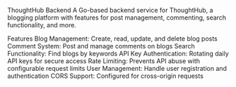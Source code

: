 ThoughtHub Backend
A Go-based backend service for ThoughtHub, a blogging platform with features for post management, commenting, search functionality, and more.

Features
Blog Management: Create, read, update, and delete blog posts
Comment System: Post and manage comments on blogs
Search Functionality: Find blogs by keywords
API Key Authentication: Rotating daily API keys for secure access
Rate Limiting: Prevents API abuse with configurable request limits
User Management: Handle user registration and authentication
CORS Support: Configured for cross-origin requests
